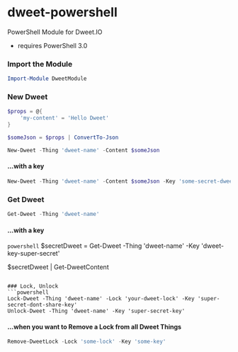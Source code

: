 # dweet-powershell
PowerShell Module for Dweet.IO 
* requires PowerShell 3.0


### Import the Module
```powershell
Import-Module DweetModule
```

### New Dweet
```powershell
$props = @{
    'my-content' = 'Hello Dweet'
}

$someJson = $props | ConvertTo-Json

New-Dweet -Thing 'dweet-name' -Content $someJson
```

#### ...with a key
```powershell
New-Dweet -Thing 'dweet-name' -Content $someJson -Key 'some-secret-dweet-key'
```

### Get Dweet
```powershell
Get-Dweet -Thing 'dweet-name'
```

#### ...with a key
```powershell```
$secretDweet = Get-Dweet -Thing 'dweet-name' -Key 'dweet-key-super-secret'

$secretDweet | Get-DweetContent
```

### Lock, Unlock
```powershell
Lock-Dweet -Thing 'dweet-name' -Lock 'your-dweet-lock' -Key 'super-secret-dont-share-key'
Unlock-Dweet -Thing 'dweet-name' -Key 'super-secret-key'
```

#### ...when you want to Remove a Lock from all Dweet Things
```powershell
Remove-DweetLock -Lock 'some-lock' -Key 'some-key'
```

